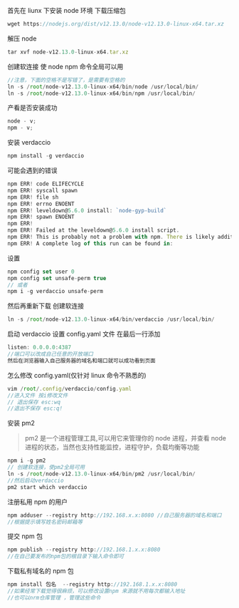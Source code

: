 首先在 liunx 下安装 node 环境
下载压缩包

```js
wget https://nodejs.org/dist/v12.13.0/node-v12.13.0-linux-x64.tar.xz
```

解压 node

```js
tar xvf node-v12.13.0-linux-x64.tar.xz
```

创建软连接 使 node npm 命令全局可以用

```js
//注意，下面的空格不是写错了，是需要有空格的
ln -s /root/node-v12.13.0-linux-x64/bin/node /usr/local/bin/
ln -s /root/node-v12.13.0-linux-x64/bin/npm /usr/local/bin/
```

产看是否安装成功

```js
node - v;
npm - v;
```

安装 verdaccio

```js
npm install -g verdaccio
```

可能会遇到的错误

```js
npm ERR! code ELIFECYCLE
npm ERR! syscall spawn
npm ERR! file sh
npm ERR! errno ENOENT
npm ERR! leveldown@5.6.0 install: `node-gyp-build`
npm ERR! spawn ENOENT
npm ERR!
npm ERR! Failed at the leveldown@5.6.0 install script.
npm ERR! This is probably not a problem with npm. There is likely additional logging output above.
npm ERR! A complete log of this run can be found in:
```

设置

```js
npm config set user 0
npm config set unsafe-perm true
// 或者
npm i -g verdaccio unsafe-perm
```

然后再重新下载
创建软连接

```js
ln -s /root/node-v12.13.0-linux-x64/bin/verdaccio /usr/local/bin/
```

启动
verdaccio
设置 config.yaml 文件
在最后一行添加

```js
listen: 0.0.0.0:4387
//端口可以改成自己任意的开放端口
然后在浏览器输入自己服务器的域名和端口就可以成功看到页面
```

怎么修改 config.yaml(仅针对 linux 命令不熟悉的)

```js
vim /root/.config/verdaccio/config.yaml
//进入文件 按i修改文件
// 退出保存 esc:wq
//退出不保存 esc:q!
```

安装 pm2

> pm2 是一个进程管理工具,可以用它来管理你的 node 进程，并查看 node 进程的状态，当然也支持性能监控，进程守护，负载均衡等功能

```js
npm i -g pm2
// 创建软连接，使pm2全局可用
ln -s /root/node-v12.13.0-linux-x64/bin/pm2 /usr/local/bin/
//然后启动verdaccio
pm2 start which verdaccio
```

注册私用 npm 的用户

```js
npm adduser --registry http://192.168.x.x:8080 //自己服务器的域名和端口
//根据提示填写姓名密码邮箱等
```

提交 npm 包

```js
npm publish --registry http://192.168.1.x.x:8080
//在自己要发布的npm包的根目录下输入命令即可
```

下载私有域名的 npm 包

```js
npm install 包名  --registry http://192.168.1.x.x:8080
//如果经常下载觉得很麻烦，可以修改设置npm 来源就不用每次都输入地址
//也可以nrm仓库管理 ，管理这些命令
```
